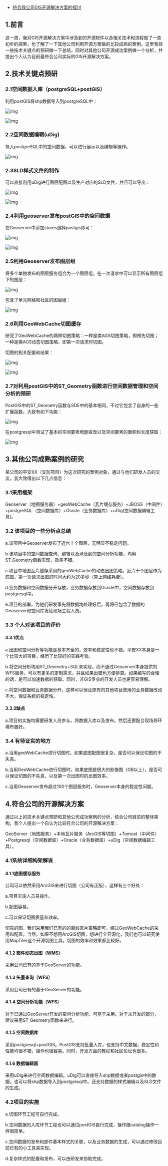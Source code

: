 - [符合我公司GIS开源解决方案的探讨](https://www.cnblogs.com/naaoveGIS/p/4196504.html)

## 1.前言

这一周，我对GIS开源解决方案中涉及到的开源软件以及相关技术和流程做了一些初步的探索，也了解了一下其他公司利用开源方案做的比较成熟的案例。这里我将一些技术关键点的预研做一下总结，同时对其他公司开源成功案例做一个分析，并提出个人认为目前最符合公司实际的GIS开源解决方案。

## 2.技术关键点预研

### 2.1空间数据入库（postgreSQL+postGIS）

利用postGIS将shp数据导入到postgreSQL中：

![img](https://images0.cnblogs.com/blog/656746/201412/312320332479208.png)     

![img](https://images0.cnblogs.com/blog/656746/201412/312321224033258.png)      

### 2.2空间数据编辑(uDig)

导入postgreSQL中的空间数据，可以进行展示以及编辑等操作。

 ![img](https://images0.cnblogs.com/blog/656746/201412/312322099812822.png)

### 2.3SLD样式文件的制作

可以直接利用uDig进行图层配图以及生产对应的SLD文件，并且可以导出：

 ![img](https://images0.cnblogs.com/blog/656746/201412/312323259815737.png)

![img](https://images0.cnblogs.com/blog/656746/201412/312324034815280.png)

 

### 2.4利用geoserver发布postGIS中的空间数据

在Geoserver中添加stores选择postgis即可：

 ![img](https://images0.cnblogs.com/blog/656746/201412/312325042318321.png)

 ![img](https://images0.cnblogs.com/blog/656746/201412/312325554197483.png)

### 2.5利用Geoserver发布图层组

将多个单独发布的图层服务组合为一个图层组，在一次请求中可以显示所有图层组下的图层：

 ![img](https://images0.cnblogs.com/blog/656746/201412/312326351537910.jpg)

包含了单元网格和社区的图层组：

 ![img](https://images0.cnblogs.com/blog/656746/201412/312327134035825.png)

### 2.6利用GeoWebCache切图缓存

研究了GeoWebCache的两种切图策略：一种是类AGS切图策略，即预先切图；一种是类AGS动态切图策略，即第一次请求时切图。

切图的相关配置和结果：

 ![img](https://images0.cnblogs.com/blog/656746/201412/312327359972923.png)

![img](https://images0.cnblogs.com/blog/656746/201412/312327588727234.png)

 

### 2.7对利用postGIS中的ST_Geometry函数进行空间数据管理和空间分析的预研

PostGIS中的ST_Geometry函数与SDE中的基本相同，不过它包含了自身的一些扩展函数。大致有如下功能：

 ![img](https://images0.cnblogs.com/blog/656746/201412/312328347002322.png)

在postgresql中测试了基本的空间要素增删查改以及空间要素的面积和长度获取：

 ![img](https://images0.cnblogs.com/blog/656746/201412/312328586384975.png)

## 3.其他公司成熟案例的研究

某公司的平安XX（安防项目）为这次研究的案例对象，通过与他们研发人员的交流，我大致得出以下几点信息：

### 3.1采用框架

Geoserver（地图服务器）+geoWebCache（瓦片缓存服务）+JBOSS（中间件）+postgreSQL（空间数据库）+Oracle（业务数据库）+uDig(空间数据编辑工具)。

### 3.2 该项目的一些分析点总结

a.该项目中Geoserver发布了近六十个图层，无明显不稳定问题。

b.该项目中的空间数据查询、编辑以及涉及到的空间分析功能，均用ST_Geometry函数实现，效率不错。

c.项目中地图瓦片缓存采用的geoWebCache的动态出图策略。近六十个图层作为底图，第一次请求出图的时间大约为20多秒（算上网络耗费）。

d.业务数据和空间数据分开存放，业务数据存放到Oracle中，空间数据存放到postgresql中。

e.项目的部署，为他们研发事先将数据均处理好后，再将已包含了数据的Geoserver和空间库发给现场工程人员。

 

### 3.3 个人对该项目的评价

#### 3.3.1优点

a.出图和空间分析等功能是基本齐全的，效率和稳定性也不错。平安XX本身是一个比较大的项目，经历了比较好的实践考验。

b.将空间分析均用ST_Geometry+SQL来实现，而不通过Geoserver本身提供的WFS服务，可以有更多的定制需求，并且如果出错也方便排查。如果编写的合理的话，是可以加速数据的获取。同时，非GIS专业的开发人员也更容易理解。

c.将空间数据和业务数据分开，这样可以保证原有的其他项目使用的业务数据改动不大，保证系统的稳定性。

#### 3.3.2缺点

a.项目的实施均需要研发人员参与，将数据入库以及发布。然后还要配合现场将环境布置好。

 

### 3.4 有待证实的地方

a.当用geoWebCache进行切图时，如果底图配图很复杂，是否可以保证切图的不失真。

b.当用GeoWebCache进行切图时，如果底图是很大的影像图（GB以上），是否可以保证切图的不失真，以及第一次出图时的出图效率。

c.当用Geoserver发布超过100个图层服务时，Geoserver本身的稳定性问题。

 

## 4.符合公司的开源解决方案

通过以上的技术关键点预研和其他公司成功案例的分析，结合公司目前的整体架构，我个人提出一个自认为比较符合公司的开源解决方案：

GeoServer（地图服务）+本地瓦片服务（ArcGIS等切图）+Tomcat（中间件）+Postgresql（空间数据库）+Oracle（业务数据库）+uDig（空间数据编辑工具）。

### 4.1系统详细构架解说

#### 4.1.1底图缓存服务

公司可以依然采用ArcGIS来进行切图（公司有正版），这样有三个好处：

a.项目实施人员易操作。

b.配图容易。

c.可以保证切图质量和效率。

切完的图，我们采用我们已有的的离线瓦片策略即可，绕过GeoWebCache的采用和配置。当然，如果不想用ArcGIS切图，想进行全开源化，我们也可以研究使用MapTiler这个开源切图工具，切图的效率和效果都比较好。

#### 4.1.2 部件动态出图（WMS）

采用公司已有的基于GeoServer的功能。

#### 4.1.3 矢量查询（WFS）

采用公司已有的基于GeoServer的功能。

#### 4.1.4 空间分析功能（WFS）

对于已通过GeoServer开发的空间分析功能，可基于采用。对于未开发的部分，建议采用ST_Geometry函数来进行。

#### 4.1.5 空间数据库

采用postgresql+postGIS。PostGIS支持批量入库，也支持中文数据，稳定性和性能均很不错，操作也很容易。同时，开发方面的教程和社区论坛也很多。

#### 4.1.6 数据编辑器

采用uDig来进行空间数据编辑。uDig可以直接导入shp数据或者postgis中的数据，也可以将shp数据导入到postgresql中。还支持数据的样式编辑以及SLD文件的生成。

### 4.2项目的实施

a.切图环节工程可自行完成。

b.空间数据的入库环节工程也可以通过postGIS自行完成，操作跟catalog操作一样很简单。

c.空间数据的发布和部件基本样式的关联，以及业务数据的生成，可以通过修改目前已有的小工具来实现。

d.复杂样式的配置和发布，可以由研发来协助完成。